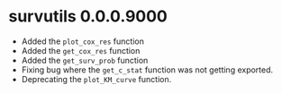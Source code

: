 # survutils 0.0.0.9000

* Added the `plot_cox_res` function
* Added the `get_cox_res` function
* Added the `get_surv_prob` function
* Fixing bug where the `get_c_stat` function was not getting exported.
* Deprecating the `plot_KM_curve` function.
